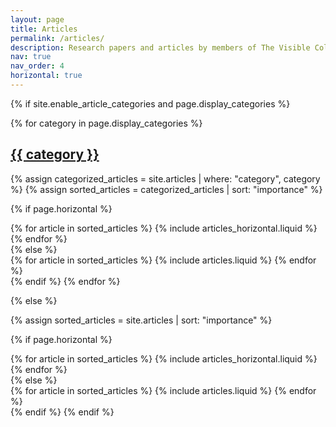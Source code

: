 ```yaml
---
layout: page
title: Articles
permalink: /articles/
description: Research papers and articles by members of The Visible College
nav: true
nav_order: 4
horizontal: true
---
```


<!-- pages/articles.md -->
<div class="articles">

{% if site.enable_article_categories and page.display_categories %}
  <!-- Display categorized articles -->
  {% for category in page.display_categories %}
  <a id="{{ category }}" href=".#{{ category }}">
    <h2 class="category">{{ category }}</h2>
  </a>
  {% assign categorized_articles = site.articles | where: "category", category %}
  {% assign sorted_articles = categorized_articles | sort: "importance" %}
  <!-- Generate cards for each article -->
  {% if page.horizontal %}
  <div class="container">
    <div class="row row-cols-1 row-cols-md-1">
    {% for article in sorted_articles %}
      {% include articles_horizontal.liquid %}
    {% endfor %}
    </div>
  </div>
  {% else %}
  <div class="row row-cols-1 row-cols-md-3">
    {% for article in sorted_articles %}
      {% include articles.liquid %}
    {% endfor %}
  </div>
  {% endif %}
  {% endfor %}

{% else %}

<!-- Display articles without categories -->

{% assign sorted_articles = site.articles | sort: "importance" %}

  <!-- Generate cards for each article -->

{% if page.horizontal %}

  <div class="container">
    <div class="row row-cols-1 row-cols-md-1">
    {% for article in sorted_articles %}
      {% include articles_horizontal.liquid %}
    {% endfor %}
    </div>
  </div>
  {% else %}
  <div class="row row-cols-1 row-cols-md-3">
    {% for article in sorted_articles %}
      {% include articles.liquid %}
    {% endfor %}
  </div>
  {% endif %}
{% endif %}
</div> 